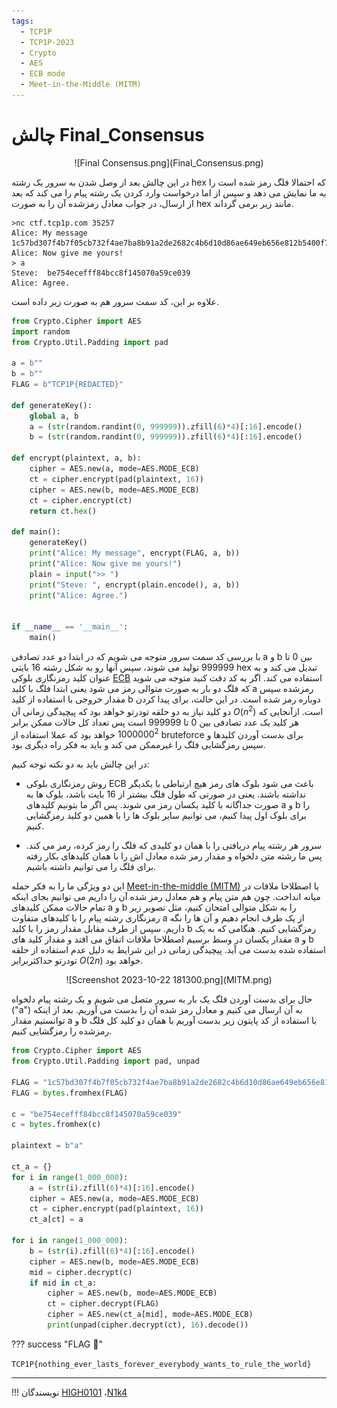 ```yaml
---
tags:
  - TCP1P
  - TCP1P-2023
  - Crypto  
  - AES
  - ECB mode
  - Meet-in-the-Middle (MITM)
---
```


# چالش Final_Consensus

<center>
![Final Consensus.png](Final_Consensus.png)
</center>

 در این چالش بعد از وصل شدن به سرور یک رشته  hex که احتمالا فلگ رمز شده است را به ما نمایش می دهد و سپس از اما درخواست وارد کردن یک رشته پیام را می کند که بعد از ارسال، در جواب معادل رمزشده آن را به صورت hex  مانند زیر برمی گرداند.  


```
>nc ctf.tcp1p.com 35257
Alice: My message 1c57bd307f4b7f05cb732f4ae7ba8b91a2de2682c4b6d10d86ae649eb656e812b5400f773e8b57fa68e188d33191320b51566d00f8dde9e4265160d399d02db0e4464d08542c3cba1280226994e2d5c6
Alice: Now give me yours!
> a
Steve:  be754ecefff84bcc8f145070a59ce039
Alice: Agree.
```

علاوه بر این، کد سمت سرور هم به صورت زیر داده است.


```python
from Crypto.Cipher import AES
import random
from Crypto.Util.Padding import pad

a = b""
b = b""
FLAG = b"TCP1P{REDACTED}"

def generateKey():
	global a, b
	a = (str(random.randint(0, 999999)).zfill(6)*4)[:16].encode()
	b = (str(random.randint(0, 999999)).zfill(6)*4)[:16].encode()

def encrypt(plaintext, a, b):
	cipher = AES.new(a, mode=AES.MODE_ECB)
	ct = cipher.encrypt(pad(plaintext, 16))
	cipher = AES.new(b, mode=AES.MODE_ECB)
	ct = cipher.encrypt(ct)
	return ct.hex()

def main():
	generateKey()
	print("Alice: My message", encrypt(FLAG, a, b))
	print("Alice: Now give me yours!")
	plain = input(">> ")
	print("Steve: ", encrypt(plain.encode(), a, b))
	print("Alice: Agree.")


if __name__ == '__main__':
	main()
```


با بررسی کد سمت سرور متوجه می شویم که در ابتدا دو عدد تصادفی a و b بین 0 تا 999999 تولید می شوند، سپس آنها رو به شکل رشته 16 بایتی hex تبدیل می کند و به عنوان کلید رمزنگاری بلوکی [ECB](https://en.wikipedia.org/wiki/Block_cipher_mode_of_operation) استفاده می کند.  اگر به کد دقت کنید متوجه می شوید که فلگ دو بار به صورت متوالی رمز می شود یعنی ابتدا فلگ با کلید a رمزشده سپس مقدار خروجی با استفاده از کلید b دوباره رمز شده است. در این حالت، برای پیدا کردن دو کلید نیاز به دو حلقه تودرتو خواهد بود که پیچیدگی زمانی آن $O(n^2)$ است. ازآنجایی که هر کلید یک عدد تصادفی بین 0 تا 999999 است پس تعداد کل حالات ممکن  برابر $1000000^2$  خواهد بود که عملا استفاده از bruteforce  برای بدست آوردن کلیدها و سپس رمزگشایی فلگ را غیرممکن می کند و باید به فکر راه دیگری بود.

در این چالش باید به دو نکته توجه کنیم:

- روش رمزنگاری  بلوکی ECB باعث می شود بلوک های رمز هیچ ارتباطی با یکدیگر نداشته باشند. یعنی در صورتی که طول فلگ بیشتر از 16 بایت باشد، بلوک ها به صورت جداگانه با کلید یکسان رمز می شوند. پس اگر ما بتونیم کلیدهای a و b را برای بلوک اول پیدا کنیم، می توانیم سایر بلوک ها را با همین دو کلید رمزگشایی کنیم.

- سرور هر رشته پیام دریافتی را با همان دو کلیدی که فلگ را رمز کرده، رمز می کند. پس ما رشته متن دلخواه و مقدار رمز شده معادل اش را با همان کلیدهای بکار رفته برای فلگ را می توانیم داشته باشیم.

این دو ویژگی ما را به فکر حمله [Meet-in-the-middle (MITM)](https://en.wikipedia.org/wiki/Meet-in-the-middle_attack) یا اصطلاحا ملاقات در میانه  انداخت. چون هم متن پیام و هم معادل رمز شده آن را داریم  می توانیم بجای اینکه تمام حالات ممکن  کلیدهای a و b را به شکل متوالی امتحان کنیم، مثل تصویر زیر رمزنگاری رشته پیام را با کلیدهای متفاوت a از یک طرف انجام دهیم و آن ها را نگه داریم. سپس  از طرف مقابل مقدار رمز را با  کلید b رمزگشایی کنیم. هنگامی که به یک مقدار یکسان در وسط برسیم اصطلاحا ملاقات اتفاق می افتد و مقدار کلید های a و b استفاده شده بدست می آید. پیچیدگی زمانی در این شرایط به دلیل عدم استفاده از حلقه تودرتو حداکثربرابر $O(2n)$ خواهد بود.

<center>
![Screenshot 2023-10-22 181300.png](MITM.png)
</center>

حال برای بدست آوردن فلگ یک بار به سرور متصل می شویم و یک رشته پیام دلخواه ("a") به آن ارسال می کنیم و معادل رمز شده آن را بدست می آوریم. بعد از اینکه توانستیم مقدار a و b  با استفاده از کد پایتون زیر بدست آوریم با همان دو کلید کل فلگ رمزشده را رمزگشایی کنیم.


```python
from Crypto.Cipher import AES
from Crypto.Util.Padding import pad, unpad

FLAG = "1c57bd307f4b7f05cb732f4ae7ba8b91a2de2682c4b6d10d86ae649eb656e812b5400f773e8b57fa68e188d33191320b51566d00f8dde9e4265160d399d02db0e4464d08542c3cba1280226994e2d5c6"
FLAG = bytes.fromhex(FLAG)

c = "be754ecefff84bcc8f145070a59ce039"
c = bytes.fromhex(c)

plaintext = b"a"

ct_a = {}
for i in range(1_000_000):
    a = (str(i).zfill(6)*4)[:16].encode()
    cipher = AES.new(a, mode=AES.MODE_ECB)
    ct = cipher.encrypt(pad(plaintext, 16))
    ct_a[ct] = a

for i in range(1_000_000):
    b = (str(i).zfill(6)*4)[:16].encode()
    cipher = AES.new(b, mode=AES.MODE_ECB)
    mid = cipher.decrypt(c)
    if mid in ct_a:
        cipher = AES.new(b, mode=AES.MODE_ECB)
        ct = cipher.decrypt(FLAG)
        cipher = AES.new(ct_a[mid], mode=AES.MODE_ECB)
        print(unpad(cipher.decrypt(ct), 16).decode())
```



??? success "FLAG :triangular_flag_on_post:"
    <div dir="ltr">`TCP1P{nothing_ever_lasts_forever_everybody_wants_to_rule_the_world}`</div>

--- 

!!! نویسندگان
    [HIGH0101](https://twitter.com/HIGH01012) ،[N1k4](https://github.com/mheidari98)